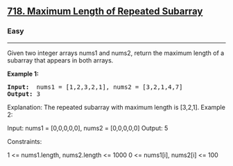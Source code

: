 
<h2><a href="https://leetcode.com/problems/maximum-length-of-repeated-subarray/">718. Maximum Length of Repeated Subarray</a></h2>
<h3>Easy</h3>
<hr>
<div><p>Given two integer arrays nums1 and nums2, return the maximum length of a subarray that appears in both arrays.

</p>


<p><strong>Example 1:</strong></p>
<pre><strong>Input:</strong>  nums1 = [1,2,3,2,1], nums2 = [3,2,1,4,7]
<strong>Output:</strong> 3
</pre>

Explanation: The repeated subarray with maximum length is [3,2,1].
Example 2:

Input: nums1 = [0,0,0,0,0], nums2 = [0,0,0,0,0]
Output: 5
 

Constraints:

1 <= nums1.length, nums2.length <= 1000
0 <= nums1[i], nums2[i] <= 100
 
